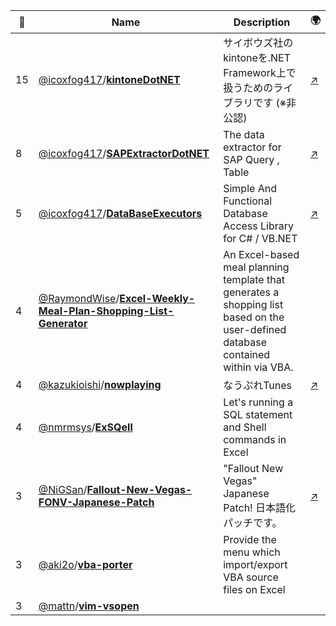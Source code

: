|:star2: | Name | Description | 🌍|
|---|---|---|---|
|15|[@icoxfog417](https://github.com/icoxfog417)/[**kintoneDotNET**](https://github.com/icoxfog417/kintoneDotNET)|サイボウズ社のkintoneを.NET Framework上で扱うためのライブラリです (※非公認)|[:arrow_upper_right:](http://icoxfog417.github.io/kintoneDotNET/Index.html)|
|8|[@icoxfog417](https://github.com/icoxfog417)/[**SAPExtractorDotNET**](https://github.com/icoxfog417/SAPExtractorDotNET)|The data extractor for SAP Query , Table|[:arrow_upper_right:](http://icoxfog417.github.io/SAPExtractorDotNET/Index.html)|
|5|[@icoxfog417](https://github.com/icoxfog417)/[**DataBaseExecutors**](https://github.com/icoxfog417/DataBaseExecutors)|Simple And Functional Database Access Library for C# / VB.NET |[:arrow_upper_right:](http://icoxfog417.github.io/DataBaseExecutors/Index.html)|
|4|[@RaymondWise](https://github.com/RaymondWise)/[**Excel-Weekly-Meal-Plan-Shopping-List-Generator**](https://github.com/RaymondWise/Excel-Weekly-Meal-Plan-Shopping-List-Generator)|An Excel-based meal planning template that generates a shopping list based on the user-defined database contained within via VBA.||
|4|[@kazukioishi](https://github.com/kazukioishi)/[**nowplaying**](https://github.com/kazukioishi/nowplaying)|なうぷれTunes|[:arrow_upper_right:](http://www.jisakuroom.net/blog/)|
|4|[@nmrmsys](https://github.com/nmrmsys)/[**ExSQell**](https://github.com/nmrmsys/ExSQell)|Let's running a SQL statement and Shell commands in Excel||
|3|[@NiGSan](https://github.com/NiGSan)/[**Fallout-New-Vegas-FONV-Japanese-Patch**](https://github.com/NiGSan/Fallout-New-Vegas-FONV-Japanese-Patch)|"Fallout New Vegas" Japanese Patch! 日本語化パッチです。|[:arrow_upper_right:](http://gamesmod.blog.fc2.com/)|
|3|[@aki2o](https://github.com/aki2o)/[**vba-porter**](https://github.com/aki2o/vba-porter)|Provide the menu which import/export VBA source files on Excel||
|3|[@mattn](https://github.com/mattn)/[**vim-vsopen**](https://github.com/mattn/vim-vsopen)|||

